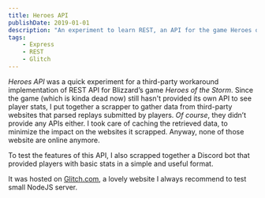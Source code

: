 ```yaml
---
title: Heroes API
publishDate: 2019-01-01
description: "An experiment to learn REST, an API for the game Heroes of the Storm and now a dead project."
tags:
    - Express
    - REST
    - Glitch
---
```


_Heroes API_ was a quick experiment for a third-party workaround implementation of REST API for Blizzard’s game _Heroes of the Storm_. Since the game (which is kinda dead now) still hasn't provided its own API to see player stats, I put together a scrapper to gather data from third-party websites that parsed replays submitted by players. _Of course_, they didn’t provide any APIs either. I took care of caching the retrieved data, to minimize the impact on the websites it scrapped. Anyway, none of those website are online anymore.

To test the features of this API, I also scrapped together a Discord bot that provided players with basic stats in a simple and useful format.

It was hosted on [Glitch.com](https://glitch.com/edit/#!/heroes-api), a lovely website I always recommend to test small NodeJS server.
